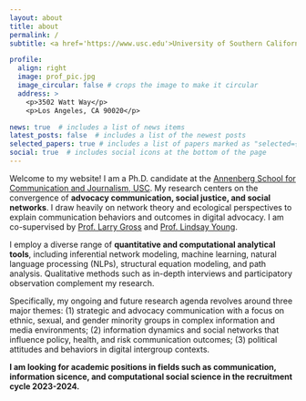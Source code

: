 ```yaml
---
layout: about
title: about
permalink: /
subtitle: <a href='https://www.usc.edu'>University of Southern California</a>. Los Angeles, California.

profile:
  align: right
  image: prof_pic.jpg
  image_circular: false # crops the image to make it circular
  address: >
    <p>3502 Watt Way</p>
    <p>Los Angeles, CA 90020</p>

news: true  # includes a list of news items
latest_posts: false  # includes a list of the newest posts
selected_papers: true # includes a list of papers marked as "selected={true}"
social: true  # includes social icons at the bottom of the page
---
```


Welcome to my website! I am a Ph.D. candidate at the [Annenberg School for Communication and Journalism, USC](https://annenberg.usc.edu). My research centers on the convergence of **advocacy communication, social justice, and social networks**. I draw heavily on network theory and ecological perspectives to explain communication behaviors and outcomes in digital advocacy. I am co-supervised by [Prof. Larry Gross](https://annenberg.usc.edu/faculty/larry-p-gross) and [Prof. Lindsay Young](https://annenberg.usc.edu/faculty/lindsay-young).

I employ a diverse range of **quantitative and computational analytical tools**, including inferential network modeling, machine learning, natural language processing (NLPs), structural equation modeling, and path analysis. Qualitative methods such as in-depth interviews and participatory observation complement my research.

Specifically, my ongoing and future research agenda revolves around three major themes: (1) strategic and advocacy communication with a focus on ethnic, sexual, and gender minority groups in complex information and media environments; (2) information dynamics and social networks that influence policy, health, and risk communication outcomes; (3) political attitudes and behaviors in digital intergroup contexts.

**I am looking for academic positions in fields such as communication, information sicence, and computational social science in the recruitment cycle 2023-2024.**

